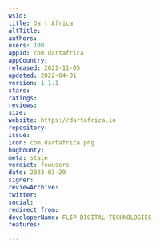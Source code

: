 ```yaml
---
wsId: 
title: Dart Africa
altTitle: 
authors: 
users: 100
appId: com.dartafrica
appCountry: 
released: 2021-11-05
updated: 2022-04-01
version: 1.1.1
stars: 
ratings: 
reviews: 
size: 
website: https://dartafrica.io
repository: 
issue: 
icon: com.dartafrica.png
bugbounty: 
meta: stale
verdict: fewusers
date: 2023-03-29
signer: 
reviewArchive: 
twitter: 
social: 
redirect_from: 
developerName: FLIP DIGITAL TECHNOLOGIES
features: 

---
```


